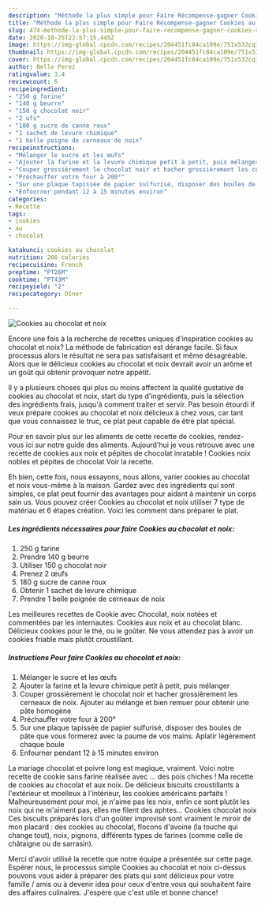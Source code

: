 ```yaml
---
description: "Méthode la plus simple pour Faire Récompense-gagner Cookies au chocolat et noix"
title: "Méthode la plus simple pour Faire Récompense-gagner Cookies au chocolat et noix"
slug: 474-methode-la-plus-simple-pour-faire-recompense-gagner-cookies-au-chocolat-et-noix
date: 2020-10-25T22:57:15.445Z
image: https://img-global.cpcdn.com/recipes/204451fc84ca109e/751x532cq70/cookies-au-chocolat-et-noix-photo-principale-de-la-recette.jpg
thumbnail: https://img-global.cpcdn.com/recipes/204451fc84ca109e/751x532cq70/cookies-au-chocolat-et-noix-photo-principale-de-la-recette.jpg
cover: https://img-global.cpcdn.com/recipes/204451fc84ca109e/751x532cq70/cookies-au-chocolat-et-noix-photo-principale-de-la-recette.jpg
author: Belle Perez
ratingvalue: 3.4
reviewcount: 6
recipeingredient:
- "250 g farine"
- "140 g beurre"
- "150 g chocolat noir"
- "2 ufs"
- "180 g sucre de canne roux"
- "1 sachet de levure chimique"
- "1 belle poigne de cerneaux de noix"
recipeinstructions:
- "Mélanger le sucre et les œufs"
- "Ajouter la farine et la levure chimique petit à petit, puis mélanger"
- "Couper grossièrement le chocolat noir et hacher grossièrement les cerneaux de noix. Ajouter au mélange et bien remuer pour obtenir une pâte homogène"
- "Préchauffer votre four à 200°"
- "Sur une plaque tapissée de papier sulfurisé, disposer des boules de pâte que vous formerez avec la paume de vos mains. Aplatir légèrement chaque boule"
- "Enfourner pendant 12 à 15 minutes environ"
categories:
- Recette
tags:
- cookies
- au
- chocolat

katakunci: cookies au chocolat 
nutrition: 266 calories
recipecuisine: French
preptime: "PT26M"
cooktime: "PT43M"
recipeyield: "2"
recipecategory: Dîner

---
```



![Cookies au chocolat et noix](https://img-global.cpcdn.com/recipes/204451fc84ca109e/751x532cq70/cookies-au-chocolat-et-noix-photo-principale-de-la-recette.jpg)

Encore une fois à la recherche de recettes uniques d'inspiration cookies au chocolat et noix? La méthode de fabrication est dérange facile. Si faux processus alors le résultat ne sera pas satisfaisant et même désagréable. Alors que le délicieux cookies au chocolat et noix devrait avoir un arôme et un goût qui obtenir provoquer notre appétit.

Il y a plusieurs choses qui plus ou moins affectent la qualité gustative de cookies au chocolat et noix, start du type d'ingrédients, puis la sélection des ingrédients frais, jusqu'à comment traiter et servir. Pas besoin étourdi if veux prépare cookies au chocolat et noix délicieux à chez vous, car tant que vous connaissez le truc, ce plat peut capable de être plat spécial.

Pour en savoir plus sur les aliments de cette recette de cookies, rendez-vous ici sur notre guide des aliments. Aujourd&#39;hui je vous retrouve avec une recette de cookies aux noix et pépites de chocolat inratable ! Cookies noix nobles et pépites de chocolat Voir la recette.


Eh bien, cette fois, nous essayons, nous allons, varier cookies au chocolat et noix vous-même à la maison. Gardez avec des ingrédients qui sont simples, ce plat peut fournir des avantages pour aidant à maintenir un corps sain us. Vous pouvez créer Cookies au chocolat et noix utiliser 7 type de matériau et 6 étapes création. Voici les comment dans préparer le plat.

<!--inarticleads1-->

##### Les ingrédients nécessaires pour faire Cookies au chocolat et noix:

1.  250 g farine
1. Prendre 140 g beurre
1. Utiliser 150 g chocolat noir
1. Prenez 2 œufs
1.  180 g sucre de canne roux
1. Obtenir 1 sachet de levure chimique
1. Prendre 1 belle poignée de cerneaux de noix


Les meilleures recettes de Cookie avec Chocolat, noix notées et commentées par les internautes. Cookies aux noix et au chocolat blanc. Délicieux cookies pour le thé, ou le goûter. Ne vous attendez pas à avoir un cookies friable mais plutôt croustillant. 

<!--inarticleads2-->

##### Instructions Pour faire Cookies au chocolat et noix:

1. Mélanger le sucre et les œufs
1. Ajouter la farine et la levure chimique petit à petit, puis mélanger
1. Couper grossièrement le chocolat noir et hacher grossièrement les cerneaux de noix. Ajouter au mélange et bien remuer pour obtenir une pâte homogène
1. Préchauffer votre four à 200°
1. Sur une plaque tapissée de papier sulfurisé, disposer des boules de pâte que vous formerez avec la paume de vos mains. Aplatir légèrement chaque boule
1. Enfourner pendant 12 à 15 minutes environ


La mariage chocolat et poivre long est magique, vraiment. Voici notre recette de cookie sans farine réalisée avec … des pois chiches ! Ma recette de cookies au chocolat et aux noix. De délicieux biscuits croustillants à l&#39;extérieur et moelleux à l&#39;intérieur, les cookies américains parfaits ! Malheureusement pour moi, je n&#39;aime pas les noix, enfin ce sont plutôt les noix qui ne m&#39;aiment pas, elles me filent des aphtes… Cookies chocolat noix Ces biscuits préparés lors d&#39;un goûter improvisé sont vraiment le miroir de mon placard : des cookies au chocolat, flocons d&#39;avoine (la touche qui change tout), noix, pignons, différents types de farines (comme celle de châtaigne ou de sarrasin). 


Merci d'avoir utilisé la recette que notre équipe a présentée sur cette page. Espérer nous, le processus simple Cookies au chocolat et noix ci-dessus pouvons vous aider à préparer des plats qui sont délicieux pour votre famille / amis ou à devenir idea pour ceux d'entre vous qui souhaitent faire des affaires culinaires. J'espère que c'est utile et bonne chance!
